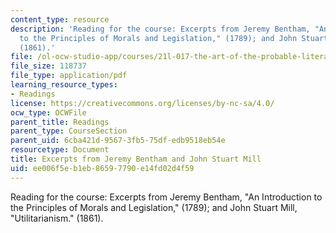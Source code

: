 ```yaml
---
content_type: resource
description: 'Reading for the course: Excerpts from Jeremy Bentham, "An Introduction
  to the Principles of Morals and Legislation," (1789); and John Stuart Mill, "Utilitarianism."
  (1861).'
file: /ol-ocw-studio-app/courses/21l-017-the-art-of-the-probable-literature-and-probability-spring-2008/ee006f5eb1eb86597790e14fd02d4f59_bentham_mill.pdf
file_size: 118737
file_type: application/pdf
learning_resource_types:
- Readings
license: https://creativecommons.org/licenses/by-nc-sa/4.0/
ocw_type: OCWFile
parent_title: Readings
parent_type: CourseSection
parent_uid: 6cba421d-9567-3fb5-75df-edb9518eb54e
resourcetype: Document
title: Excerpts from Jeremy Bentham and John Stuart Mill
uid: ee006f5e-b1eb-8659-7790-e14fd02d4f59
---
```

Reading for the course: Excerpts from Jeremy Bentham, "An Introduction to the Principles of Morals and Legislation," (1789); and John Stuart Mill, "Utilitarianism." (1861).